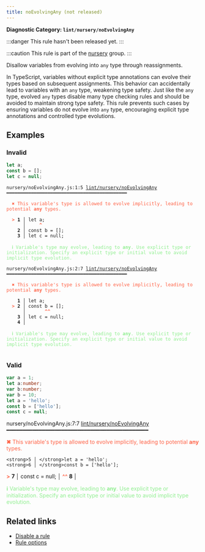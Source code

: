 ```yaml
---
title: noEvolvingAny (not released)
---
```


**Diagnostic Category: `lint/nursery/noEvolvingAny`**

:::danger
This rule hasn't been released yet.
:::

:::caution
This rule is part of the [nursery](/linter/rules/#nursery) group.
:::

Disallow variables from evolving into `any` type through reassignments.

In TypeScript, variables without explicit type annotations can evolve their types based on subsequent assignments.
This behavior can accidentally lead to variables with an `any` type, weakening type safety.
Just like the `any` type, evolved `any` types disable many type checking rules and should be avoided to maintain strong type safety.
This rule prevents such cases by ensuring variables do not evolve into `any` type, encouraging explicit type annotations and controlled type evolutions.

## Examples

### Invalid

```ts
let a;
const b = [];
let c = null;
```

<pre class="language-text"><code class="language-text">nursery/noEvolvingAny.js:1:5 <a href="https://biomejs.dev/linter/rules/no-evolving-any">lint/nursery/noEvolvingAny</a> ━━━━━━━━━━━━━━━━━━━━━━━━━━━━━━━━━━━━━━━━━━━━

<strong><span style="color: Tomato;">  </span></strong><strong><span style="color: Tomato;">✖</span></strong> <span style="color: Tomato;">This variable's type is allowed to evolve implicitly, leading to potential </span><span style="color: Tomato;"><strong>any</strong></span><span style="color: Tomato;"> types.</span>
  
<strong><span style="color: Tomato;">  </span></strong><strong><span style="color: Tomato;">&gt;</span></strong> <strong>1 │ </strong>let a;
   <strong>   │ </strong>    <strong><span style="color: Tomato;">^</span></strong>
    <strong>2 │ </strong>const b = [];
    <strong>3 │ </strong>let c = null;
  
<strong><span style="color: lightgreen;">  </span></strong><strong><span style="color: lightgreen;">ℹ</span></strong> <span style="color: lightgreen;">Variable's type may evolve, leading to </span><span style="color: lightgreen;"><strong>any</strong></span><span style="color: lightgreen;">. Use explicit type or initialization. Specify an explicit type or initial value to avoid implicit type evolution.</span>
  
nursery/noEvolvingAny.js:2:7 <a href="https://biomejs.dev/linter/rules/no-evolving-any">lint/nursery/noEvolvingAny</a> ━━━━━━━━━━━━━━━━━━━━━━━━━━━━━━━━━━━━━━━━━━━━

<strong><span style="color: Tomato;">  </span></strong><strong><span style="color: Tomato;">✖</span></strong> <span style="color: Tomato;">This variable's type is allowed to evolve implicitly, leading to potential </span><span style="color: Tomato;"><strong>any</strong></span><span style="color: Tomato;"> types.</span>
  
    <strong>1 │ </strong>let a;
<strong><span style="color: Tomato;">  </span></strong><strong><span style="color: Tomato;">&gt;</span></strong> <strong>2 │ </strong>const b = [];
   <strong>   │ </strong>      <strong><span style="color: Tomato;">^</span></strong><strong><span style="color: Tomato;">^</span></strong>
    <strong>3 │ </strong>let c = null;
    <strong>4 │ </strong>
  
<strong><span style="color: lightgreen;">  </span></strong><strong><span style="color: lightgreen;">ℹ</span></strong> <span style="color: lightgreen;">Variable's type may evolve, leading to </span><span style="color: lightgreen;"><strong>any</strong></span><span style="color: lightgreen;">. Use explicit type or initialization. Specify an explicit type or initial value to avoid implicit type evolution.</span>
  
</code></pre>

### Valid

```ts
var a = 1;
let a:number;
var b:number;
var b = 10;
let a = 'hello';
const b = ['hello'];
const c = null;
```

nursery/noEvolvingAny.js:7:7 <a href="https://biomejs.dev/linter/rules/no-evolving-any">lint/nursery/noEvolvingAny</a> ━━━━━━━━━━━━━━━━━━━━━━━━━━━━━━━━━━━━━━━━━━━━

<strong><span style="color: Tomato;">  </span></strong><strong><span style="color: Tomato;">✖</span></strong> <span style="color: Tomato;">This variable's type is allowed to evolve implicitly, leading to potential </span><span style="color: Tomato;"><strong>any</strong></span><span style="color: Tomato;"> types.</span>
  
    <strong>5 │ </strong>let a = 'hello';
    <strong>6 │ </strong>const b = ['hello'];
<strong><span style="color: Tomato;">  </span></strong><strong><span style="color: Tomato;">&gt;</span></strong> <strong>7 │ </strong>const c = null;
   <strong>   │ </strong>      <strong><span style="color: Tomato;">^</span></strong><strong><span style="color: Tomato;">^</span></strong>
    <strong>8 │ </strong>
  
<strong><span style="color: lightgreen;">  </span></strong><strong><span style="color: lightgreen;">ℹ</span></strong> <span style="color: lightgreen;">Variable's type may evolve, leading to </span><span style="color: lightgreen;"><strong>any</strong></span><span style="color: lightgreen;">. Use explicit type or initialization. Specify an explicit type or initial value to avoid implicit type evolution.</span>
  
## Related links

- [Disable a rule](/linter/#disable-a-lint-rule)
- [Rule options](/linter/#rule-options)
